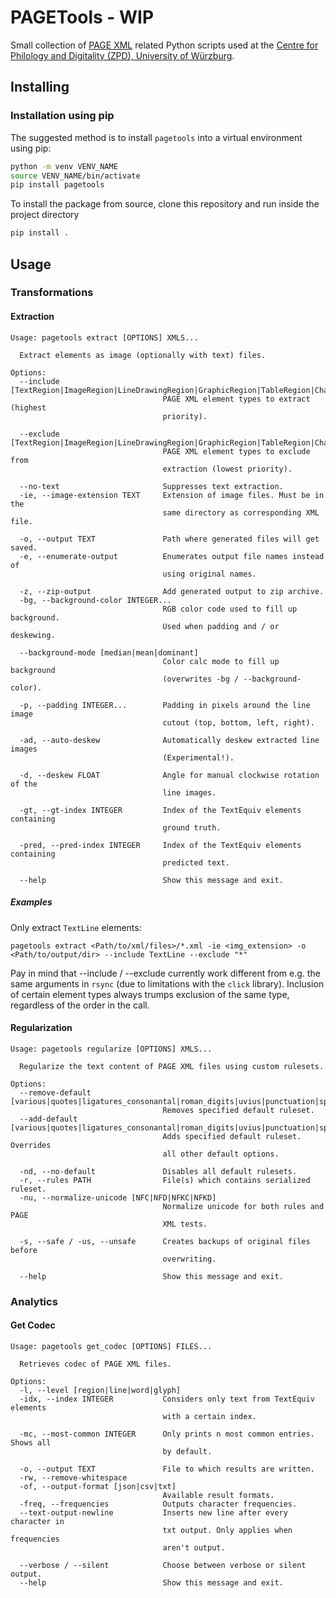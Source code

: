 # PAGETools - WIP
Small collection of [PAGE XML](https://github.com/PRImA-Research-Lab/PAGE-XML) related Python scripts used at the
[Centre for Philology and Digitality (ZPD), University of Würzburg](https://github.com/uniwue-zpd).

## Installing
### Installation using pip
The suggested method is to install `pagetools` into a virtual environment using pip:
```bash
python -m venv VENV_NAME
source VENV_NAME/bin/activate
pip install pagetools
```
To install the package from source, clone this repository and run inside the project directory
```bash
pip install .
```

## Usage

### Transformations 
#### Extraction
```
Usage: pagetools extract [OPTIONS] XMLS...

  Extract elements as image (optionally with text) files.

Options:
  --include [TextRegion|ImageRegion|LineDrawingRegion|GraphicRegion|TableRegion|ChartRegion|MapRegion|SeparatorRegion|MathsRegion|ChemRegion|MusicRegion|AdvertRegion|NoiseRegion|NoiseRegion|UnknownRegion|CustomRegion|TextLine|*]
                                  PAGE XML element types to extract (highest
                                  priority).

  --exclude [TextRegion|ImageRegion|LineDrawingRegion|GraphicRegion|TableRegion|ChartRegion|MapRegion|SeparatorRegion|MathsRegion|ChemRegion|MusicRegion|AdvertRegion|NoiseRegion|NoiseRegion|UnknownRegion|CustomRegion|TextLine|*]
                                  PAGE XML element types to exclude from
                                  extraction (lowest priority).

  --no-text                       Suppresses text extraction.
  -ie, --image-extension TEXT     Extension of image files. Must be in the
                                  same directory as corresponding XML file.

  -o, --output TEXT               Path where generated files will get saved.
  -e, --enumerate-output          Enumerates output file names instead of
                                  using original names.

  -z, --zip-output                Add generated output to zip archive.
  -bg, --background-color INTEGER...
                                  RGB color code used to fill up background.
                                  Used when padding and / or deskewing.

  --background-mode [median|mean|dominant]
                                  Color calc mode to fill up background
                                  (overwrites -bg / --background-color).

  -p, --padding INTEGER...        Padding in pixels around the line image
                                  cutout (top, bottom, left, right).

  -ad, --auto-deskew              Automatically deskew extracted line images
                                  (Experimental!).

  -d, --deskew FLOAT              Angle for manual clockwise rotation of the
                                  line images.

  -gt, --gt-index INTEGER         Index of the TextEquiv elements containing
                                  ground truth.

  -pred, --pred-index INTEGER     Index of the TextEquiv elements containing
                                  predicted text.

  --help                          Show this message and exit.
```

##### Examples
Only extract `TextLine` elements:
```
pagetools extract <Path/to/xml/files>/*.xml -ie <img_extension> -o <Path/to/output/dir> --include TextLine --exclude "*"
```

Pay in mind that --include / --exclude currently work different from e.g. the same arguments in `rsync` (due to limitations with the `click` library). Inclusion of certain element types always trumps exclusion of the same type, regardless of the order in the call.

#### Regularization
```
Usage: pagetools regularize [OPTIONS] XMLS...

  Regularize the text content of PAGE XML files using custom rulesets.

Options:
  --remove-default [various|quotes|ligatures_consonantal|roman_digits|uvius|punctuation|spaces]
                                  Removes specified default ruleset.
  --add-default [various|quotes|ligatures_consonantal|roman_digits|uvius|punctuation|spaces]
                                  Adds specified default ruleset. Overrides
                                  all other default options.

  -nd, --no-default               Disables all default rulesets.
  -r, --rules PATH                File(s) which contains serialized ruleset.
  -nu, --normalize-unicode [NFC|NFD|NFKC|NFKD]
                                  Normalize unicode for both rules and PAGE
                                  XML tests.

  -s, --safe / -us, --unsafe      Creates backups of original files before
                                  overwriting.

  --help                          Show this message and exit.

```

### Analytics
#### Get Codec
```
Usage: pagetools get_codec [OPTIONS] FILES...

  Retrieves codec of PAGE XML files.

Options:
  -l, --level [region|line|word|glyph]
  -idx, --index INTEGER           Considers only text from TextEquiv elements
                                  with a certain index.

  -mc, --most-common INTEGER      Only prints n most common entries. Shows all
                                  by default.

  -o, --output TEXT               File to which results are written.
  -rw, --remove-whitespace
  -of, --output-format [json|csv|txt]
                                  Available result formats.
  -freq, --frequencies            Outputs character frequencies.
  --text-output-newline           Inserts new line after every character in
                                  txt output. Only applies when frequencies
                                  aren't output.

  --verbose / --silent            Choose between verbose or silent output.
  --help                          Show this message and exit.

```